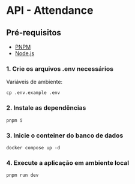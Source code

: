 # API - Attendance

## Pré-requisitos

- [PNPM](https://pnpm.io/installation)
- [Node.js](https://nodejs.org/en/download/package-manager)

### 1. Crie os arquivos .env necessários

Variáveis de ambiente:

```shell
cp .env.example .env
```

### 2. Instale as dependências

```shell
pnpm i
```

### 3. Inicie o conteiner do banco de dados

```shell
docker compose up -d
```

### 4. Execute a aplicação em ambiente local

```shell
pnpm run dev
```
